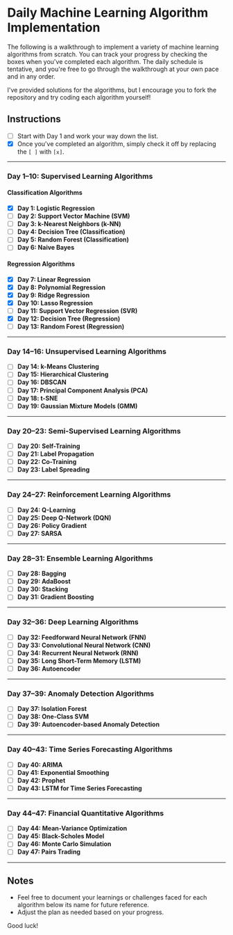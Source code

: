 # Daily Machine Learning Algorithm Implementation

The following is a walkthrough to implement a variety of machine learning algorithms from scratch. You can track your progress by checking the boxes when you've completed each algorithm. The daily schedule is tentative, and you're free to go through the walkthrough at your own pace and in any order.

I've provided solutions for the algorithms, but I encourage you to fork the repository and try coding each algorithm yourself!

## Instructions
- [ ] Start with Day 1 and work your way down the list.
- [X] Once you've completed an algorithm, simply check it off by replacing the `[ ]` with `[x]`.

---

### Day 1–10: Supervised Learning Algorithms

#### **Classification Algorithms**
- [X] **Day 1: Logistic Regression**
- [ ] **Day 2: Support Vector Machine (SVM)**
- [ ] **Day 3: k-Nearest Neighbors (k-NN)**
- [ ] **Day 4: Decision Tree (Classification)**
- [ ] **Day 5: Random Forest (Classification)**
- [ ] **Day 6: Naive Bayes**

#### **Regression Algorithms**
- [X] **Day 7: Linear Regression**
- [X] **Day 8: Polynomial Regression**
- [X] **Day 9: Ridge Regression**
- [X] **Day 10: Lasso Regression**
- [ ] **Day 11: Support Vector Regression (SVR)**
- [X] **Day 12: Decision Tree (Regression)**
- [ ] **Day 13: Random Forest (Regression)**

---

### Day 14–16: Unsupervised Learning Algorithms
- [ ] **Day 14: k-Means Clustering**
- [ ] **Day 15: Hierarchical Clustering**
- [ ] **Day 16: DBSCAN**
- [ ] **Day 17: Principal Component Analysis (PCA)**
- [ ] **Day 18: t-SNE**
- [ ] **Day 19: Gaussian Mixture Models (GMM)**

---

### Day 20–23: Semi-Supervised Learning Algorithms
- [ ] **Day 20: Self-Training**
- [ ] **Day 21: Label Propagation**
- [ ] **Day 22: Co-Training**
- [ ] **Day 23: Label Spreading**

---

### Day 24–27: Reinforcement Learning Algorithms
- [ ] **Day 24: Q-Learning**
- [ ] **Day 25: Deep Q-Network (DQN)**
- [ ] **Day 26: Policy Gradient**
- [ ] **Day 27: SARSA**

---

### Day 28–31: Ensemble Learning Algorithms
- [ ] **Day 28: Bagging**
- [ ] **Day 29: AdaBoost**
- [ ] **Day 30: Stacking**
- [ ] **Day 31: Gradient Boosting**

---

### Day 32–36: Deep Learning Algorithms
- [ ] **Day 32: Feedforward Neural Network (FNN)**
- [ ] **Day 33: Convolutional Neural Network (CNN)**
- [ ] **Day 34: Recurrent Neural Network (RNN)**
- [ ] **Day 35: Long Short-Term Memory (LSTM)**
- [ ] **Day 36: Autoencoder**

---

### Day 37–39: Anomaly Detection Algorithms
- [ ] **Day 37: Isolation Forest**
- [ ] **Day 38: One-Class SVM**
- [ ] **Day 39: Autoencoder-based Anomaly Detection**

---

### Day 40–43: Time Series Forecasting Algorithms
- [ ] **Day 40: ARIMA**
- [ ] **Day 41: Exponential Smoothing**
- [ ] **Day 42: Prophet**
- [ ] **Day 43: LSTM for Time Series Forecasting**

---

### Day 44–47: Financial Quantitative Algorithms
- [ ] **Day 44: Mean-Variance Optimization**
- [ ] **Day 45: Black-Scholes Model**
- [ ] **Day 46: Monte Carlo Simulation**
- [ ] **Day 47: Pairs Trading**

---

## Notes
- Feel free to document your learnings or challenges faced for each algorithm below its name for future reference.
- Adjust the plan as needed based on your progress.

Good luck!
